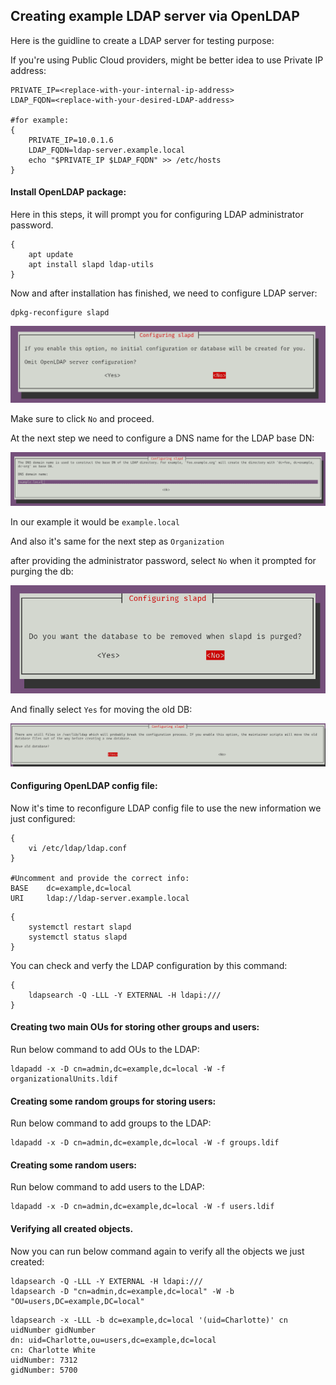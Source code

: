 ## Creating example LDAP server via OpenLDAP

Here is the guidline to create a LDAP server for testing purpose:

If you're using Public Cloud providers, might be better idea to use Private IP address:

```
PRIVATE_IP=<replace-with-your-internal-ip-address>
LDAP_FQDN=<replace-with-your-desired-LDAP-address>

#for example:
{
    PRIVATE_IP=10.0.1.6
    LDAP_FQDN=ldap-server.example.local
    echo "$PRIVATE_IP $LDAP_FQDN" >> /etc/hosts
}
```

#### Install OpenLDAP package:

Here in this steps, it will prompt you for configuring LDAP administrator password.

```
{
    apt update
    apt install slapd ldap-utils
}
```

Now and after installation has finished, we need to configure LDAP server:

```
dpkg-reconfigure slapd
```
![alt text](images/image.png)

Make sure to click `No` and proceed.

At the next step we need to configure a DNS name for the LDAP base DN:

![alt text](images/image-1.png)

In our example it would be `example.local`

And also it's same for the next step as `Organization`

after providing the administrator password, select `No` when it prompted for purging the db:

![alt text](images/image-2.png)

And finally select `Yes` for moving the old DB:

![alt text](images/image-3.png)


#### Configuring OpenLDAP config file:

Now it's time to reconfigure LDAP config file to use the new information we just configured:

```
{
    vi /etc/ldap/ldap.conf
}

#Uncomment and provide the correct info:
BASE    dc=example,dc=local
URI     ldap://ldap-server.example.local
```

```
{
    systemctl restart slapd
    systemctl status slapd
}
```

You can check and verfy the LDAP configuration by this command:

```
{
    ldapsearch -Q -LLL -Y EXTERNAL -H ldapi:///
}
```

#### Creating two main OUs for storing other groups and users:

Run below command to add OUs to the LDAP:

```
ldapadd -x -D cn=admin,dc=example,dc=local -W -f organizationalUnits.ldif
```

#### Creating some random groups for storing users:

Run below command to add groups to the LDAP:

```
ldapadd -x -D cn=admin,dc=example,dc=local -W -f groups.ldif
```

#### Creating some random users:

Run below command to add users to the LDAP:

```
ldapadd -x -D cn=admin,dc=example,dc=local -W -f users.ldif
```

#### Verifying all created objects.

Now you can run below command again to verify all the objects we just created:

```
ldapsearch -Q -LLL -Y EXTERNAL -H ldapi:///
ldapsearch -D "cn=admin,dc=example,dc=local" -W -b "OU=users,DC=example,DC=local"
```

```
ldapsearch -x -LLL -b dc=example,dc=local '(uid=Charlotte)' cn uidNumber gidNumber
dn: uid=Charlotte,ou=users,dc=example,dc=local
cn: Charlotte White
uidNumber: 7312
gidNumber: 5700
```